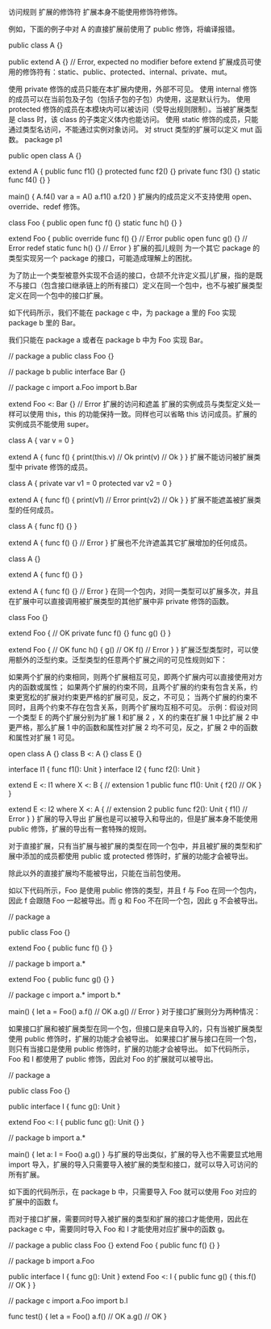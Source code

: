 访问规则
扩展的修饰符
扩展本身不能使用修饰符修饰。

例如，下面的例子中对 A 的直接扩展前使用了 public 修饰，将编译报错。

public class A {}

public extend A {}  // Error, expected no modifier before extend
扩展成员可使用的修饰符有：static、public、protected、internal、private、mut。

使用 private 修饰的成员只能在本扩展内使用，外部不可见。
使用 internal 修饰的成员可以在当前包及子包（包括子包的子包）内使用，这是默认行为。
使用 protected 修饰的成员在本模块内可以被访问（受导出规则限制）。当被扩展类型是 class 时，该 class 的子类定义体内也能访问。
使用 static 修饰的成员，只能通过类型名访问，不能通过实例对象访问。
对 struct 类型的扩展可以定义 mut 函数。
package p1

public open class A {}

extend A {
    public func f1() {}
    protected func f2() {}
    private func f3() {}
    static func f4() {}
}

main() {
    A.f4()
    var a = A()
    a.f1()
    a.f2()
}
扩展内的成员定义不支持使用 open、override、redef 修饰。

class Foo {
    public open func f() {}
    static func h() {}
}

extend Foo {
    public override func f() {} // Error
    public open func g() {} // Error
    redef static func h() {} // Error
}
扩展的孤儿规则
为一个其它 package 的类型实现另一个 package 的接口，可能造成理解上的困扰。

为了防止一个类型被意外实现不合适的接口，仓颉不允许定义孤儿扩展，指的是既不与接口（包含接口继承链上的所有接口）定义在同一个包中，也不与被扩展类型定义在同一个包中的接口扩展。

如下代码所示，我们不能在 package c 中，为 package a 里的 Foo 实现 package b 里的 Bar。

我们只能在 package a 或者在 package b 中为 Foo 实现 Bar。

// package a
public class Foo {}

// package b
public interface Bar {}

// package c
import a.Foo
import b.Bar

extend Foo <: Bar {} // Error
扩展的访问和遮盖
扩展的实例成员与类型定义处一样可以使用 this，this 的功能保持一致。同样也可以省略 this 访问成员。扩展的实例成员不能使用 super。

class A {
    var v = 0
}

extend A {
    func f() {
        print(this.v) // Ok
        print(v) // Ok
    }
}
扩展不能访问被扩展类型中 private 修饰的成员。

class A {
    private var v1 = 0
    protected var v2 = 0
}

extend A {
    func f() {
        print(v1) // Error
        print(v2) // Ok
    }
}
扩展不能遮盖被扩展类型的任何成员。

class A {
    func f() {}
}

extend A {
    func f() {} // Error
}
扩展也不允许遮盖其它扩展增加的任何成员。

class A {}

extend A {
    func f() {}
}

extend A {
    func f() {} // Error
}
在同一个包内，对同一类型可以扩展多次，并且在扩展中可以直接调用被扩展类型的其他扩展中非 private 修饰的函数。

class Foo {}

extend Foo { // OK
    private func f() {}
    func g() {}
}

extend Foo { // OK
    func h() {
        g() // OK
        f() // Error
    }
}
扩展泛型类型时，可以使用额外的泛型约束。泛型类型的任意两个扩展之间的可见性规则如下：

如果两个扩展的约束相同，则两个扩展相互可见，即两个扩展内可以直接使用对方内的函数或属性；
如果两个扩展的约束不同，且两个扩展的约束有包含关系，约束更宽松的扩展对约束更严格的扩展可见，反之，不可见；
当两个扩展的约束不同时，且两个约束不存在包含关系，则两个扩展均互相不可见。
示例：假设对同一个类型 E<X> 的两个扩展分别为扩展 1 和扩展 2 ，X 的约束在扩展 1 中比扩展 2 中更严格，那么扩展 1 中的函数和属性对扩展 2 均不可见，反之，扩展 2 中的函数和属性对扩展 1 可见。

open class A {}
class B <: A {}
class E<X> {}

interface I1 {
    func f1(): Unit
}
interface I2 {
    func f2(): Unit
}

extend<X> E<X> <: I1 where X <: B {  // extension 1
    public func f1(): Unit {
        f2() // OK
    }
}

extend<X> E<X> <: I2 where X <: A   { // extension 2
    public func f2(): Unit {
        f1() // Error
    }
}
扩展的导入导出
扩展也是可以被导入和导出的，但是扩展本身不能使用 public 修饰，扩展的导出有一套特殊的规则。

对于直接扩展，只有当扩展与被扩展的类型在同一个包中，并且被扩展的类型和扩展中添加的成员都使用 public 或 protected 修饰时，扩展的功能才会被导出。

除此以外的直接扩展均不能被导出，只能在当前包使用。

如以下代码所示，Foo 是使用 public 修饰的类型，并且 f 与 Foo 在同一个包内，因此 f 会跟随 Foo 一起被导出。而 g 和 Foo 不在同一个包，因此 g 不会被导出。

// package a

public class Foo {}

extend Foo {
    public func f() {}
}

// package b
import a.*

extend Foo {
    public func g() {}
}

// package c
import a.*
import b.*

main() {
    let a = Foo()
    a.f() // OK
    a.g() // Error
}
对于接口扩展则分为两种情况：

如果接口扩展和被扩展类型在同一个包，但接口是来自导入的，只有当被扩展类型使用 public 修饰时，扩展的功能才会被导出。
如果接口扩展与接口在同一个包，则只有当接口是使用 public 修饰时，扩展的功能才会被导出。
如下代码所示，Foo 和 I 都使用了 public 修饰，因此对 Foo 的扩展就可以被导出。

// package a

public class Foo {}

public interface I {
    func g(): Unit
}

extend Foo <: I {
    public func g(): Unit {}
}

// package b
import a.*

main() {
    let a: I = Foo()
    a.g()
}
与扩展的导出类似，扩展的导入也不需要显式地用 import 导入，扩展的导入只需要导入被扩展的类型和接口，就可以导入可访问的所有扩展。

如下面的代码所示，在 package b 中，只需要导入 Foo 就可以使用 Foo 对应的扩展中的函数 f。

而对于接口扩展，需要同时导入被扩展的类型和扩展的接口才能使用，因此在 package c 中，需要同时导入 Foo 和 I 才能使用对应扩展中的函数 g。


// package a
public class Foo {}
extend Foo {
    public func f() {}
}

// package b
import a.Foo

public interface I {
    func g(): Unit
}
extend Foo <: I {
    public func g() {
        this.f() // OK
    }
}

// package c
import a.Foo
import b.I

func test() {
    let a = Foo()
    a.f() // OK
    a.g() // OK
}